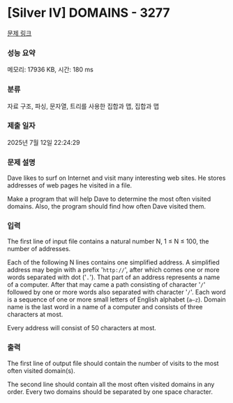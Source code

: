 # [Silver IV] DOMAINS - 3277 

[문제 링크](https://www.acmicpc.net/problem/3277) 

### 성능 요약

메모리: 17936 KB, 시간: 180 ms

### 분류

자료 구조, 파싱, 문자열, 트리를 사용한 집합과 맵, 집합과 맵

### 제출 일자

2025년 7월 12일 22:24:29

### 문제 설명

<p>Dave likes to surf on Internet and visit many interesting web sites. He stores addresses of web pages he visited in a file.</p>

<p>Make a program that will help Dave to determine the most often visited domains. Also, the program should find how often Dave visited them.</p>

### 입력 

 <p>The first line of input file contains a natural number N, 1 ≤ N ≤ 100, the number of addresses.</p>

<p>Each of the following N lines contains one simplified address. A simplified address may begin with a prefix '<code>http://</code>', after which comes one or more words separated with dot ('<code>.</code>'). That part of an address represents a name of a computer. After that may came a path consisting of character '<code>/</code>' followed by one or more words also separated with character '<code>/</code>'. Each word is a sequence of one or more small letters of English alphabet (<code>a–z</code>). Domain name is the last word in a name of a computer and consists of three characters at most.</p>

<p>Every address will consist of 50 characters at most.</p>

### 출력 

 <p>The first line of output file should contain the number of visits to the most often visited domain(s).</p>

<p>The second line should contain all the most often visited domains in any order. Every two domains should be separated by one space character.</p>


